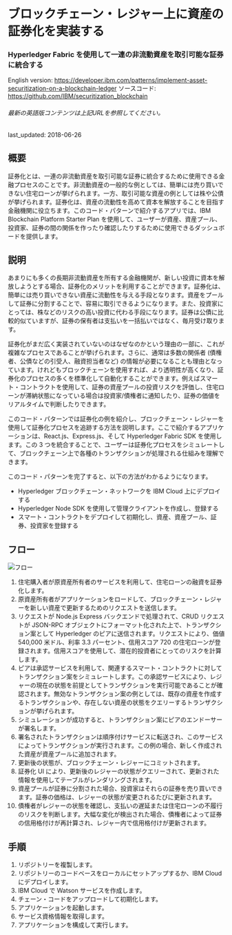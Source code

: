 # ブロックチェーン・レジャー上に資産の証券化を実装する

### Hyperledger Fabric を使用して一連の非流動資産を取引可能な証券に統合する

English version: https://developer.ibm.com/patterns/implement-asset-securitization-on-a-blockchain-ledger
  ソースコード: https://github.com/IBM/securitization_blockchain

###### 最新の英語版コンテンツは上記URLを参照してください。
last_updated: 2018-06-26

 
## 概要

証券化とは、一連の非流動資産を取引可能な証券に統合するために使用できる金融プロセスのことです。非流動資産の一般的な例としては、簡単には売り買いできない住宅ローンが挙げられます。一方、取引可能な資産の例としては株や公債が挙げられます。証券化は、資産の流動性を高めて資本を解放することを目指す金融機関に役立ちます。このコード・パターンで紹介するアプリでは、IBM Blockchain Platform Starter Plan を使用して、ユーザーが資産、資産プール、投資家、証券の間の関係を作ったり確認したりするために使用できるダッシュボードを提供します。

## 説明

あまりにも多くの長期非流動資産を所有する金融機関が、新しい投資に資本を解放しようとする場合、証券化のメリットを利用することができます。証券化は、簡単には売り買いできない資産に流動性を与える手段となります。資産をプールして証券に分割することで、容易に取引できるようになります。また、投資家にとっては、株などのリスクの高い投資に代わる手段になります。証券は公債に比較的似ていますが、証券の保有者は支払いを一括払いではなく、毎月受け取ります。

証券化がまだ広く実装されていないのはなぜなのかという理由の一部に、これが複雑なプロセスであることが挙げられます。さらに、通常は多数の関係者 (債権者、公債などの引受人、融資担当者など) の情報が必要になることも理由となっています。けれどもブロックチェーンを使用すれば、より透明性が高くなり、証券化のプロセスの多くを標準化して自動化することができます。例えばスマート・コントラクトを使用して、証券の資産プールの投資リスクを評価し、住宅ローンが滞納状態になっている場合は投資家/債権者に通知したり、証券の価値をリアルタイムで判断したりできます。

このコード・パターンでは証券化の例を紹介し、ブロックチェーン・レジャーを使用して証券化プロセスを追跡する方法を説明します。ここで紹介するアプリケーションは、React.js、Express.js、そして Hyperledger Fabric SDK を使用します。この 3 つを統合することで、ユーザーは証券化プロセスをシミュレートして、ブロックチェーン上で各種のトランザクションが処理される仕組みを理解できます。

このコード・パターンを完了すると、以下の方法がわかるようになります。

* Hyperledger ブロックチェーン・ネットワークを IBM Cloud 上にデプロイする
* Hyperledger Node SDK を使用して管理クライアントを作成し、登録する
* スマート・コントラクトをデプロイして初期化し、資産、資産プール、証券、投資家を登録する

## フロー

![フロー](../../images/arch-flow-securitization.png)

1. 住宅購入者が原資産所有者のサービスを利用して、住宅ローンの融資を証券化します。
2. 原資産所有者がアプリケーションをロードして、ブロックチェーン・レジャーを新しい資産で更新するためのリクエストを送信します。
3. リクエストが Node.js Express バックエンドで処理されて、CRUD リクエストが JSON-RPC オブジェクトにフォーマット化された上で、トランザクション案として Hyperledger のピアに送信されます。リクエストにより、価値 540,000 米ドル、利率 3.3 パーセント、信用スコア 720 の住宅ローンが登録されます。信用スコアを使用して、潜在的投資者にとってのリスクを計算します。
4. ピアは承認サービスを利用して、関連するスマート・コントラクトに対してトランザクション案をシミュレートします。この承認サービスにより、レジャーの現在の状態を前提としてトランザクションを実行可能であることが確認されます。無効なトランザクション案の例としては、既存の資産を作成するトランザクションや、存在しない資産の状態をクエリーするトランザクションが挙げられます。
5. シミュレーションが成功すると、トランザクション案にピアのエンドーサーが署名します。
6. 署名されたトランザクションは順序付けサービスに転送され、このサービスによってトランザクションが実行されます。この例の場合、新しく作成された資産が資産プールに追加されます。
7. 更新後の状態が、ブロックチェーン・レジャーにコミットされます。
8. 証券化 UI により、更新後のレジャーの状態がクエリーされて、更新された情報を使用してテーブルがレンダリングされます。
9. 資産プールが証券に分割された場合、投資家はそれらの証券を売り買いできます。証券の価格は、レジャーの状態が変更されるたびに更新されます。
10. 債権者がレジャーの状態を確認し、支払いの遅延または住宅ローンの不履行のリスクを判断します。大幅な変化が検出された場合、債権者によって証券の信用格付けが再計算され、レジャー内で信用格付けが更新されます。

## 手順

1. リポジトリーを複製します。
2. リポジトリーのコードベースをローカルにセットアップするか、IBM Cloud にデプロイします。
3. IBM Cloud で Watson サービスを作成します。
4. チェーン・コードをアップロードして初期化します。
5. アプリケーションを起動します。
6. サービス資格情報を取得します。
7. アプリケーションを構成して実行します。
